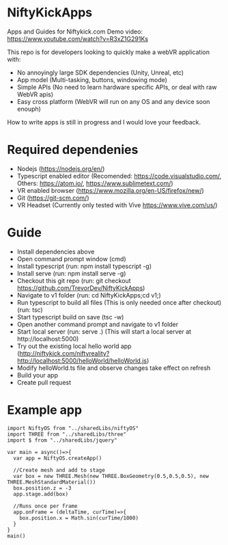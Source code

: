 # NiftyKickApps
Apps and Guides for Niftykick.com
Demo video: https://www.youtube.com/watch?v=R3xZ1G291Ks

This repo is for developers looking to quickly make a webVR application with:
  - No annoyingly large SDK dependencies (Unity, Unreal, etc)
  - App model (Multi-tasking, buttons, windowing mode)
  - Simple APIs (No need to learn hardware specific APIs, or deal with raw WebVR apis)
  - Easy cross platform (WebVR will run on any OS and any device soon enouph)

How to write apps is still in progress and I would love your feedback.
# Required dependenies
  - Nodejs (https://nodejs.org/en/)
  - Typescript enabled editor (Recomended: https://code.visualstudio.com/, Others: https://atom.io/, https://www.sublimetext.com/)
  - VR enabled browser (https://www.mozilla.org/en-US/firefox/new/)
  - Git (https://git-scm.com/)
  - VR Headset (Currently only tested with Vive https://www.vive.com/us/)

# Guide
  - Install dependencies above
  - Open command prompt window (cmd)
  - Install typescript (run: npm install typescript -g)
  - Install serve (run: npm install serve -g)
  - Checkout this git repo (run: git checkout https://github.com/TrevorDev/NiftyKickApps)
  - Navigate to v1 folder (run: cd NiftyKickApps;cd v1;)
  - Run typescript to build all files (This is only needed once after checkout) (run: tsc)
  - Start typescript build on save (tsc -w)
  - Open another command prompt and navigate to v1 folder
  - Start local server (run: serve .) (This will start a local server at http://localhost:5000)
  - Try out the existing local hello world app (http://niftykick.com/niftyreality?http://localhost:5000/helloWorld/helloWorld.js)
  - Modify helloWorld.ts file and observe changes take effect on refresh
  - Build your app
  - Create pull request

# Example app
```
import NiftyOS from "../sharedLibs/niftyOS"
import THREE from "../sharedLibs/three"
import $ from "../sharedLibs/jquery"

var main = async()=>{
  var app = NiftyOS.createApp()
  
  //Create mesh and add to stage
  var box = new THREE.Mesh(new THREE.BoxGeometry(0.5,0.5,0.5), new THREE.MeshStandardMaterial())
  box.position.z = -3
  app.stage.add(box)
  
  //Runs once per frame
  app.onFrame = (deltaTime, curTime)=>{
    box.position.x = Math.sin(curTime/1000)
  }
}
main()
```
